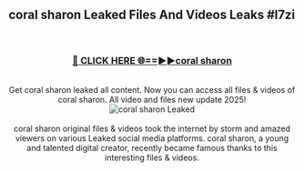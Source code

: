 ## coral sharon Leaked Files And Videos Leaks #l7zi
<br>
<div align="center">
<h3><a href="https://watchclip.my.id/coral sharon" rel="nofollow">🔴 CLICK HERE 🌐==►►coral sharon</a></h3>
<br>
Get coral sharon leaked all content. Now you can access all files & videos of coral sharon. All video and files new update 2025!
<br>
<a href="https://watchclip.my.id/coral sharon" rel="nofollow" data-target="animated-image.originalLink"><img src="https://i.ibb.co.com/WyWwxjT/player-gif2.gif" alt="coral sharon Leaked" style="max-width: 100%; display: inline-block;" data-target="animated-image.originalImage"></a>
<br><br>
coral sharon original files & videos took the internet by storm and amazed viewers on various Leaked social media platforms. coral sharon, a young and talented digital creator, recently became famous thanks to this interesting files & videos.
</div>
<br>